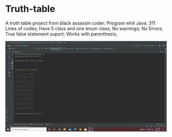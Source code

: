 # Truth-table
A truth table project from black assassin coder;
Program whit Java;
311 Lines of codes;
Have 5 class and one enum class;
No warnings;
No Errors;
True false statement suport;
Works with parenthesis;

<img src="truthTablePictures/s10.png">
